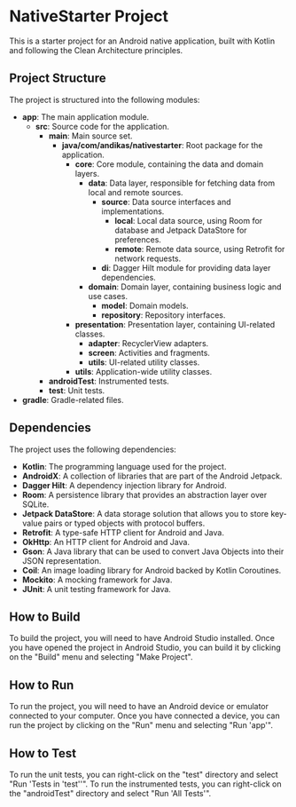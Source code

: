 # NativeStarter Project

This is a starter project for an Android native application, built with Kotlin and following the Clean Architecture principles.

## Project Structure

The project is structured into the following modules:

*   **app**: The main application module.
    *   **src**: Source code for the application.
        *   **main**: Main source set.
            *   **java/com/andikas/nativestarter**: Root package for the application.
                *   **core**: Core module, containing the data and domain layers.
                    *   **data**: Data layer, responsible for fetching data from local and remote sources.
                        *   **source**: Data source interfaces and implementations.
                            *   **local**: Local data source, using Room for database and Jetpack DataStore for preferences.
                            *   **remote**: Remote data source, using Retrofit for network requests.
                        *   **di**: Dagger Hilt module for providing data layer dependencies.
                    *   **domain**: Domain layer, containing business logic and use cases.
                        *   **model**: Domain models.
                        *   **repository**: Repository interfaces.
                *   **presentation**: Presentation layer, containing UI-related classes.
                    *   **adapter**: RecyclerView adapters.
                    *   **screen**: Activities and fragments.
                    *   **utils**: UI-related utility classes.
                *   **utils**: Application-wide utility classes.
        *   **androidTest**: Instrumented tests.
        *   **test**: Unit tests.
*   **gradle**: Gradle-related files.

## Dependencies

The project uses the following dependencies:

*   **Kotlin**: The programming language used for the project.
*   **AndroidX**: A collection of libraries that are part of the Android Jetpack.
*   **Dagger Hilt**: A dependency injection library for Android.
*   **Room**: A persistence library that provides an abstraction layer over SQLite.
*   **Jetpack DataStore**: A data storage solution that allows you to store key-value pairs or typed objects with protocol buffers.
*   **Retrofit**: A type-safe HTTP client for Android and Java.
*   **OkHttp**: An HTTP client for Android and Java.
*   **Gson**: A Java library that can be used to convert Java Objects into their JSON representation.
*   **Coil**: An image loading library for Android backed by Kotlin Coroutines.
*   **Mockito**: A mocking framework for Java.
*   **JUnit**: A unit testing framework for Java.

## How to Build

To build the project, you will need to have Android Studio installed. Once you have opened the project in Android Studio, you can build it by clicking on the "Build" menu and selecting "Make Project".

## How to Run

To run the project, you will need to have an Android device or emulator connected to your computer. Once you have connected a device, you can run the project by clicking on the "Run" menu and selecting "Run 'app'".

## How to Test

To run the unit tests, you can right-click on the "test" directory and select "Run 'Tests in 'test''". To run the instrumented tests, you can right-click on the "androidTest" directory and select "Run 'All Tests'".
